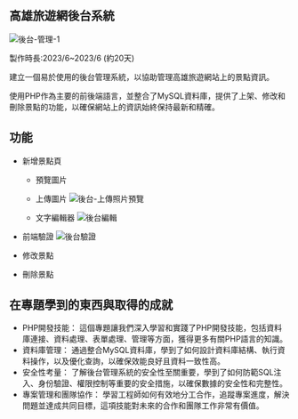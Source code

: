 高雄旅遊網後台系統
-------------------------
![後台-管理-1](https://github.com/XuanYing0915/PHP-project/assets/133011607/2b5bc103-2919-45a2-8aa1-8bf4426b51e7)

製作時長:2023/6~2023/6  (約20天)

建立一個易於使用的後台管理系統，以協助管理高雄旅遊網站上的景點資訊。

使用PHP作為主要的前後端語言，並整合了MySQL資料庫，提供了上架、修改和刪除景點的功能，以確保網站上的資訊始終保持最新和精確。

功能
---------------
- 新增景點頁
  
  - 預覽圖片
  
  - 上傳圖片
  ![後台-上傳照片預覽](https://github.com/XuanYing0915/PHP-project/assets/133011607/47b24bc3-ef25-41cf-9759-aa2e40f34f81)

  - 文字編輯器
  ![後台編輯](https://github.com/XuanYing0915/PHP-project/assets/133011607/9b173c9a-8573-4d57-91dc-6491656f72b1)

- 前端驗證
  ![後台驗證](https://github.com/XuanYing0915/PHP-project/assets/133011607/6d6f703d-2c6d-40d5-88a9-e11ef6a8bc65)

- 修改景點
- 刪除景點


在專題學到的東西與取得的成就
-------------------------
- PHP開發技能： 這個專題讓我們深入學習和實踐了PHP開發技能，包括資料庫連接、資料處理、表單處理、管理等方面，獲得更多有關PHP語言的知識。
- 資料庫管理： 通過整合MySQL資料庫，學到了如何設計資料庫結構、執行資料操作，以及優化查詢，以確保效能良好且資料一致性高。
- 安全性考量： 了解後台管理系統的安全性至關重要，學到了如何防範SQL注入、身份驗證、權限控制等重要的安全措施，以確保數據的安全性和完整性。
- 專案管理和團隊協作： 學習工程師如何有效地分工合作，追蹤專案進度，解決問題並達成共同目標，這項技能對未來的合作和團隊工作非常有價值。
